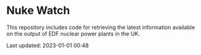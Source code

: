 # Nuke Watch

This repository includes code for retrieving the latest information available on the output of EDF nuclear power plants in the UK.

Last updated: 2023-01-01 00:48